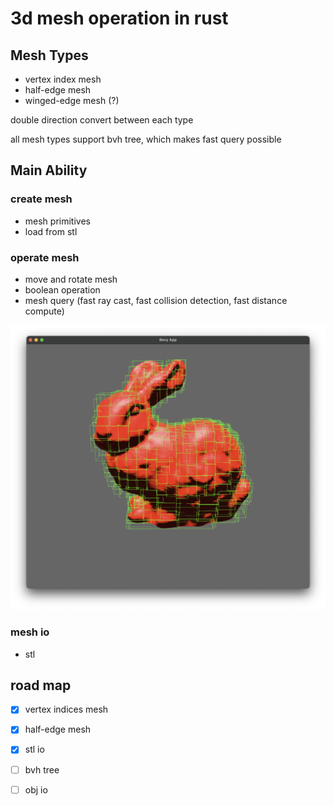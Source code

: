 # 3d mesh operation in rust 

## Mesh Types
- vertex index mesh
- half-edge mesh
- winged-edge mesh (?)

double direction convert between each type

all mesh types support bvh tree, which makes fast query possible

## Main Ability
### create mesh
- mesh primitives
- load from stl

### operate mesh
- move and rotate mesh
- boolean operation
- mesh query (fast ray cast, fast collision detection, fast distance compute)

![img](assets/bunny.png)

### mesh io
- stl

## road map
- [x] vertex indices mesh 
- [x] half-edge mesh 
- [x] stl io 
- [ ] bvh tree 
    
- [ ] obj io 
